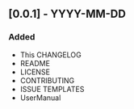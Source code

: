 ## [0.0.1] - YYYY-MM-DD

### Added
- This CHANGELOG
- README
- LICENSE
- CONTRIBUTING
- ISSUE TEMPLATES
- UserManual